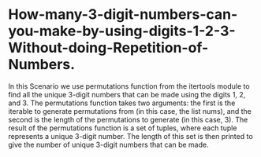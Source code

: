 # How-many-3-digit-numbers-can-you-make-by-using-digits-1-2-3-Without-doing-Repetition-of-Numbers.

In this Scenario we use  permutations function from the itertools module to find all the unique 3-digit numbers that can be made using the digits 1, 2, and 3. The permutations function takes two arguments: the first is the iterable to generate permutations from (in this case, the list nums), and the second is the length of the permutations to generate (in this case, 3). The result of the permutations function is a set of tuples, where each tuple represents a unique 3-digit number. The length of this set is then printed to give the number of unique 3-digit numbers that can be made.
